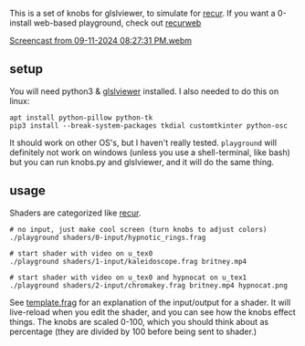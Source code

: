 This is a set of knobs for glslviewer, to simulate for [recur](https://github.com/cyberboy666/r_e_c_u_r). If you want a 0-install web-based playground, check out [recurweb](https://konsumer.js.org/recurweb)

[Screencast from 09-11-2024 08:27:31 PM.webm](https://github.com/user-attachments/assets/0c6e2b5f-2ee5-4928-8d0c-4cb6dcd1d855)

## setup

You will need python3 & [glslviewer](https://github.com/patriciogonzalezvivo/glslViewer/releases) installed. I also needed to do this on linux:

```
apt install python-pillow python-tk
pip3 install --break-system-packages tkdial customtkinter python-osc
```

It should work on other OS's, but I haven't really tested. `playground` will definitely not work on windows (unless you use a shell-terminal, like bash) but you can run knobs.py and glslviewer, and it will do the same thing.


## usage

Shaders are categorized like [recur](https://github.com/cyberboy666/r_e_c_u_r/tree/master/Shaders).

```
# no input, just make cool screen (turn knobs to adjust colors)
./playground shaders/0-input/hypnotic_rings.frag

# start shader with video on u_tex0
./playground shaders/1-input/kaleidoscope.frag britney.mp4

# start shader with video on u_tex0 and hypnocat on u_tex1
./playground shaders/2-input/chromakey.frag britney.mp4 hypnocat.png
```

See [template.frag](shaders/template.frag) for an explanation of the input/output for a shader. It will live-reload when you edit the shader, and you can see how the knobs effect things. The knobs are scaled 0-100, which you should think about as percentage (they are divided by 100 before being sent to shader.)
